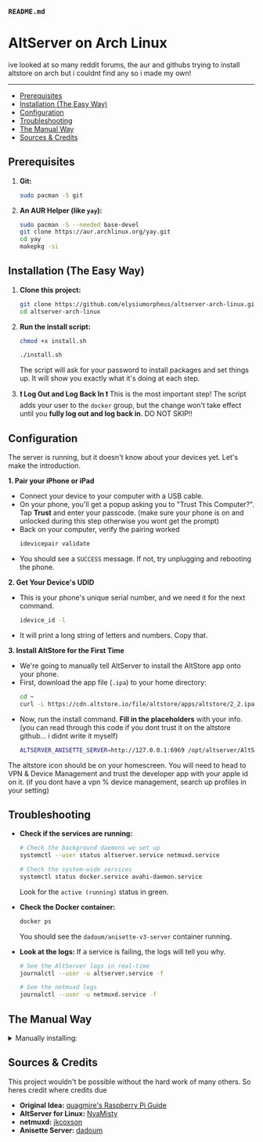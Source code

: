 ### `README.md`

# AltServer on Arch Linux
ive looked at so many reddit forums, the aur and githubs trying to install altstore on arch but i couldnt find any so i made my own!

---

- [Prerequisites](#prerequisites)
- [Installation (The Easy Way)](#installation-the-easy-way)
- [Configuration](#configuration)
- [Troubleshooting](#troubleshooting)
- [The Manual Way](#the-manual-way)
- [Sources & Credits](#sources--credits)

## Prerequisites

1.  **Git:** 
    ```sh
    sudo pacman -S git
    ```

2.  **An AUR Helper (like `yay`):**
    ```sh
    sudo pacman -S --needed base-devel
    git clone https://aur.archlinux.org/yay.git
    cd yay
    makepkg -si
    ```

## Installation (The Easy Way)

1.  **Clone this project:**
    ```sh
    git clone https://github.com/elysiumorpheus/altserver-arch-linux.git
    cd altserver-arch-linux
    ```

2.  **Run the install script:**
    ```sh
    chmod +x install.sh
    ```

    ```sh
    ./install.sh
    ```
    The script will ask for your password to install packages and set things up. It will show you exactly what it's doing at each step.

3.  **❗ Log Out and Log Back In ❗**
    This is the most important step! The script adds your user to the `docker` group, but the change won't take effect until you **fully log out and log back in**. DO NOT SKIP!!

## Configuration

The server is running, but it doesn't know about your devices yet. Let's make the introduction.

**1. Pair your iPhone or iPad**
   - Connect your device to your computer with a USB cable.
   - On your phone, you'll get a popup asking you to "Trust This Computer?". Tap **Trust** and enter your passcode. (make sure your phone is on and unlocked during this step otherwise you wont get the prompt)
   - Back on your computer, verify the pairing worked
     ```sh
     idevicepair validate
     ```
   - You should see a `SUCCESS` message. If not, try unplugging and rebooting the phone.

**2. Get Your Device's UDID**
   - This is your phone's unique serial number, and we need it for the next command.
     ```sh
     idevice_id -l
     ```
   - It will print a long string of letters and numbers. Copy that.

**3. Install AltStore for the First Time**
   - We're going to manually tell AltServer to install the AltStore app onto your phone.
   - First, download the app file (`.ipa`) to your home directory:
     ```sh
     cd ~
     curl -L https://cdn.altstore.io/file/altstore/apps/altstore/2_2.ipa > AltStore.ipa
     ```
   - Now, run the install command. **Fill in the placeholders** with your info. (you can read through this code if you dont trust it on the altstore github... i didnt write it myself)
     ```sh
     ALTSERVER_ANISETTE_SERVER=http://127.0.0.1:6969 /opt/altserver/AltServer -u <YOUR_UDID_HERE> -a <your-apple-id@email.com> -p <your-apple-password> ~/AltStore.ipa
     ```

The altstore icon should be on your homescreen. You will need to head to VPN & Device Management and trust the developer app with your apple id on it. (if you dont have a vpn % device management, search up profiles in your setting)

## Troubleshooting

- **Check if the services are running:**
  ```sh
  # Check the background daemons we set up
  systemctl --user status altserver.service netmuxd.service

  # Check the system-wide services
  systemctl status docker.service avahi-daemon.service
  ```
  Look for the `active (running)` status in green.

- **Check the Docker container:**
  ```sh
  docker ps
  ```
  You should see the `dadoum/anisette-v3-server` container running.

- **Look at the logs:**
  If a service is failing, the logs will tell you why.
  ```sh
  # See the AltServer logs in real-time
  journalctl --user -u altserver.service -f

  # See the netmuxd logs
  journalctl --user -u netmuxd.service -f
  ```

## The Manual Way

<details>
<summary>Manually installing:</summary>

Here's a breakdown of what the `install.sh` script does

1.  **Install Dependencies:**
    ```sh
    sudo pacman -S --needed avahi usbmuxd libplist libimobiledevice libimobiledevice-glue gtk3 openssl rustup docker
    yay -S --needed libtatsu-git
    ```
2.  **Setup Rust:**
    ```sh
    rustup toolchain install stable && rustup default stable
    ```
3.  **Download Binaries:**
    ```sh
    sudo mkdir -p /opt/altserver
    sudo wget https://github.com/NyaMisty/AltServer-Linux/releases/download/v0.0.5/AltServer-x86_64 -O /opt/altserver/AltServer
    sudo wget https://github.com/jkcoxson/netmuxd/releases/download/v0.1.4/x86_64-linux-netmuxd -O /opt/altserver/netmuxd
    sudo chmod +x /opt/altserver/AltServer /opt/altserver/netmuxd
    ```
4.  **Setup System Services:**
    ```sh
    sudo systemctl enable --now avahi-daemon.service usbmuxd.service docker.service
    ```
5.  **Setup User Services:**
    Create the file `~/.config/systemd/user/netmuxd.service`:
    ```ini
    [Unit]
    Description=netmuxd for AltServer
    After=network-online.target

    [Service]
    ExecStart=/opt/altserver/netmuxd

    [Install]
    WantedBy=default.target
    ```
    Create `~/.config/systemd/user/altserver.service`:
    ```ini
    [Unit]
    Description=AltServer Daemon
    After=network-online.target netmuxd.service

    [Service]
    Environment="ALTSERVER_ANISETTE_SERVER=http://127.0.0.1:6969"
    ExecStart=/opt/altserver/AltServer

    [Install]
    WantedBy=default.target
    ```
    Then enable them:
    ```sh
    systemctl --user daemon-reload
    systemctl --user enable --now netmuxd.service altserver.service
    ```
6.  **Setup Docker & Anisette:**
    ```sh
    sudo usermod -aG docker $USER
    # LOG OUT AND LOG BACK IN HERE!
  :/lib/ dadoum/anisette-v3-server
    ```
</details>

## Sources & Credits

This project wouldn't be possible without the hard work of many others. So heres credit where credits due

-   **Original Idea:** [quagmire's Raspberry Pi Guide](https://github.com/quagmire/alt-server-pi-guide)
-   **AltServer for Linux:** [NyaMisty](https://github.com/NyaMisty/AltServer-Linux)
-   **netmuxd:** [jkcoxson](https://github.com/jkcoxson/netmuxd)
-   **Anisette Server:** [dadoum](https://github.com/dadoum/anisette-v3-server)
